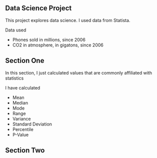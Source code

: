 **Data Science Project**
---
This project explores data science. I used data from Statista.

Data used
- Phones sold in millions, since 2006
- CO2 in atmosphere, in gigatons, since 2006

**Section One**
---
In this section, I just calculated values that are commonly affiliated with statistics

I have calculated
- Mean
- Median
- Mode
- Range
- Variance
- Standard Deviation
- Percentile
- P-Value

**Section Two**
---
